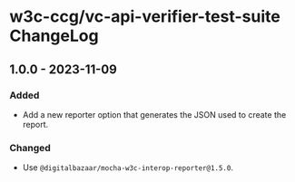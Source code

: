 # w3c-ccg/vc-api-verifier-test-suite ChangeLog

## 1.0.0 - 2023-11-09

### Added
- Add a new reporter option that generates the JSON used to create the report.

### Changed
- Use `@digitalbazaar/mocha-w3c-interop-reporter@1.5.0`.
